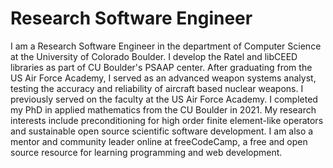 # Research Software Engineer

I am a Research Software Engineer in the department of Computer Science at the University of Colorado Boulder.
I develop the Ratel and libCEED libraries as part of CU Boulder's PSAAP center.
After graduating from the US Air Force Academy, I served as an advanced weapon systems analyst, testing the accuracy and reliability of aircraft based nuclear weapons.
I previously served on the faculty at the US Air Force Academy.
I completed my PhD in applied mathematics from the CU Boulder in 2021.
My research interests include preconditioning for high order finite element-like operators and sustainable open source scientific software development.
I am also a mentor and community leader online at freeCodeCamp, a free and open source resource for learning programming and web development.
